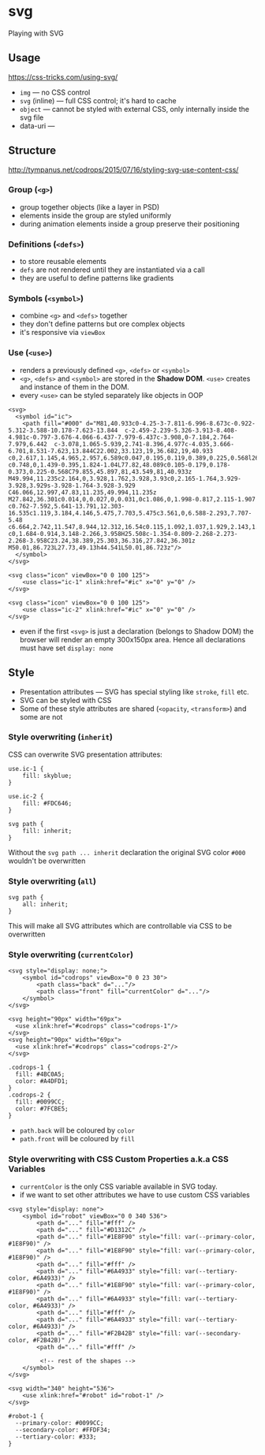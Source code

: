 # svg

Playing with SVG

## Usage

https://css-tricks.com/using-svg/


* `img` &mdash; no CSS control
* `svg` (inline) &mdash; full CSS control; it's hard to cache
* `object` &mdash; cannot be styled with external CSS, only internally inside the svg file
* data-uri &mdash;


## Structure

http://tympanus.net/codrops/2015/07/16/styling-svg-use-content-css/


### Group (`<g>`)

* group together objects (like a layer in PSD)
* elements inside the group are styled uniformly
* during animation elements inside a group preserve their positioning

### Definitions (`<defs>`)

* to store reusable elements
* `defs` are not rendered until they are instantiated via a call
* they are useful to define patterns like gradients

### Symbols (`<symbol>`)

* combine `<g>` and `<defs>` together
* they don't define patterns but ore complex objects
* it's responsive via `viewBox`

### Use (`<use>`)

* renders a previously defined `<g>`, `<defs>` or `<symbol>`
* `<g>`, `<defs>` and `<symbol>` are stored in the __Shadow DOM__. `<use>` creates and instance of them in the DOM.
* every `<use>` can be styled separately like objects in OOP

```
<svg>
  <symbol id="ic">
    <path fill="#000" d="M81,40.933c0-4.25-3-7.811-6.996-8.673c-0.922-5.312-3.588-10.178-7.623-13.844  c-2.459-2.239-5.326-3.913-8.408-4.981c-0.797-3.676-4.066-6.437-7.979-6.437c-3.908,0-7.184,2.764-7.979,6.442  c-3.078,1.065-5.939,2.741-8.396,4.977c-4.035,3.666-6.701,8.531-7.623,13.844C22.002,33.123,19,36.682,19,40.933  c0,2.617,1.145,4.965,2.957,6.589c0.047,0.195,0.119,0.389,0.225,0.568l26.004,43.873c0.383,0.646,1.072,1.04,1.824,1.04  c0.748,0,1.439-0.395,1.824-1.04L77.82,48.089c0.105-0.179,0.178-0.373,0.225-0.568C79.855,45.897,81,43.549,81,40.933z   M49.994,11.235c2.164,0,3.928,1.762,3.928,3.93c0,2.165-1.764,3.929-3.928,3.929s-3.928-1.764-3.928-3.929  C46.066,12.997,47.83,11.235,49.994,11.235z M27.842,36.301c0.014,0,0.027,0,0.031,0c1.086,0,1.998-0.817,2.115-1.907  c0.762-7.592,5.641-13.791,12.303-16.535c1.119,3.184,4.146,5.475,7.703,5.475c3.561,0,6.588-2.293,7.707-5.48  c6.664,2.742,11.547,8.944,12.312,16.54c0.115,1.092,1.037,1.929,2.143,1.907c2.541,0.013,4.604,2.087,4.604,4.631  c0,1.684-0.914,3.148-2.266,3.958H25.508c-1.354-0.809-2.268-2.273-2.268-3.958C23.24,38.389,25.303,36.316,27.842,36.301z   M50.01,86.723L27.73,49.13h44.541L50.01,86.723z"/>
  </symbol>
</svg>

<svg class="icon" viewBox="0 0 100 125">
    <use class="ic-1" xlink:href="#ic" x="0" y="0" />
</svg>

<svg class="icon" viewBox="0 0 100 125">
    <use class="ic-2" xlink:href="#ic" x="0" y="0" />
</svg>
```

* even if the first `<svg>` is just a declaration (belongs to Shadow DOM) the browser will render an empty 300x150px area.
Hence all declarations must have set `display: none`



## Style

* Presentation attributes &mdash; SVG has special styling like `stroke`, `fill` etc.
* SVG can be styled with CSS
* Some of these style attributes are shared (`<opacity`, `<transform>`) and some are not

### Style overwriting (`inherit`)

CSS can overwrite SVG presentation attributes:

```
use.ic-1 {
    fill: skyblue;
}

use.ic-2 {
    fill: #FDC646;
}

svg path {
    fill: inherit;
}
```

Without the `svg path ... inherit` declaration the original SVG color `#000` wouldn't be overwritten


### Style overwriting (`all`)

```
svg path {
    all: inherit;
}
```

This will make all SVG attributes which are controllable via CSS to be overwritten


### Style overwriting (`currentColor`)

```
<svg style="display: none;">
	<symbol id="codrops" viewBox="0 0 23 30">
		<path class="back" d="..."/>
		<path class="front" fill="currentColor" d="..."/>
	</symbol>
</svg>

<svg height="90px" width="69px">
  <use xlink:href="#codrops" class="codrops-1"/>
</svg>
<svg height="90px" width="69px">
  <use xlink:href="#codrops" class="codrops-2"/>
</svg>

.codrops-1 {
  fill: #4BC0A5;
  color: #A4DFD1;
}
.codrops-2 {
  fill: #0099CC;
  color: #7FCBE5;
}
```

* `path.back` will be coloured by `color`
* `path.front` will be coloured by `fill`


### Style overwriting with CSS Custom Properties a.k.a CSS Variables

* `currentColor` is the only CSS variable available in SVG today.
* if we want to set other attributes we have to use custom CSS variables

```
<svg style="display: none">
    <symbol id="robot" viewBox="0 0 340 536">
        <path d="..." fill="#fff" />
        <path d="..." fill="#D1312C" />
        <path d="..." fill="#1E8F90" style="fill: var(--primary-color, #1E8F90)" />
        <path d="..." fill="#1E8F90" style="fill: var(--primary-color, #1E8F90)" />
        <path d="..." fill="#fff" />
        <path d="..." fill="#6A4933" style="fill: var(--tertiary-color, #6A4933)" />
        <path d="..." fill="#1E8F90" style="fill: var(--primary-color, #1E8F90)" />
        <path d="..." fill="#6A4933" style="fill: var(--tertiary-color, #6A4933)" />
        <path d="..." fill="#fff" />
        <path d="..." fill="#6A4933" style="fill: var(--tertiary-color, #6A4933)" />
        <path d="..." fill="#F2B42B" style="fill: var(--secondary-color, #F2B42B)" />
        <path d="..." fill="#fff" />

         <!-- rest of the shapes -->
    </symbol>
</svg>

<svg width="340" height="536">
    <use xlink:href="#robot" id="robot-1" />
</svg>

#robot-1 {
  --primary-color: #0099CC;
  --secondary-color: #FFDF34;
  --tertiary-color: #333;
}
```
